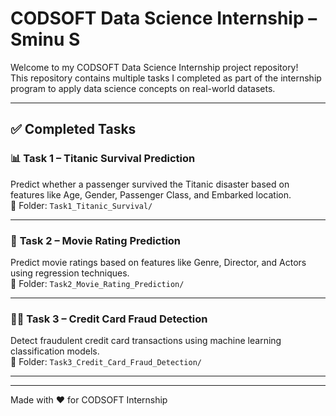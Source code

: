 # CODSOFT Data Science Internship – Sminu S

Welcome to my CODSOFT Data Science Internship project repository!  
This repository contains multiple tasks I completed as part of the internship program to apply data science concepts on real-world datasets.

---

## ✅ Completed Tasks

### 📊 **Task 1 – Titanic Survival Prediction**
Predict whether a passenger survived the Titanic disaster based on features like Age, Gender, Passenger Class, and Embarked location.  
📂 Folder: `Task1_Titanic_Survival/`

---

### 🎥 **Task 2 – Movie Rating Prediction**  
Predict movie ratings based on features like Genre, Director, and Actors using regression techniques.  
📂 Folder: `Task2_Movie_Rating_Prediction/`

---

### 🕵️‍♂️ **Task 3 – Credit Card Fraud Detection**  
Detect fraudulent credit card transactions using machine learning classification models.  
📂 Folder: `Task3_Credit_Card_Fraud_Detection/`

---







---

Made with ❤️ for CODSOFT Internship  
